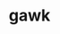 ---
title: "gawk"
layout: cache
categories: [package, develop-2024-12-22]
meta: {"versions": ["5.3.1"], "compilers": ["gcc@=10.5.0", "gcc@=11.4.0", "gcc@=13.3.0", "gcc@=7.3.1", "gcc@=7.5.0", "gcc@=9.4.0", "oneapi@=2024.2.1"], "oss": ["amzn2", "centos7", "rhel8", "ubuntu18.04", "ubuntu20.04", "ubuntu22.04"], "platforms": ["linux"], "targets": ["aarch64", "neoverse_v2", "ppc64le", "x86_64_v3"], "stacks": ["aws-isc", "aws-isc-aarch64", "developer-tools-aarch64-linux-gnu", "developer-tools-x86_64_v3-linux-gnu", "e4s", "e4s-neoverse-v2", "e4s-oneapi", "e4s-power", "radiuss", "root", "tutorial"], "num_specs": 9, "num_specs_by_stack": {"aws-isc-aarch64": 1, "root": 9, "aws-isc": 1, "developer-tools-x86_64_v3-linux-gnu": 1, "developer-tools-aarch64-linux-gnu": 1, "radiuss": 1, "e4s-power": 1, "e4s-neoverse-v2": 1, "e4s": 1, "tutorial": 1, "e4s-oneapi": 1}}
spec_details: [{"hash": "ocbdebhlonds6zun5yof2nzyu5yshtyy", "compiler": "gcc@=7.3.1", "versions": ["5.3.1"], "os": "amzn2", "platform": "linux", "target": "aarch64", "variants": ["build_system=autotools", "~nls"], "stacks": ["aws-isc-aarch64", "root"], "size": "-", "tarball": "https://binaries.spack.io/develop-2024-12-22/build_cache/linux-amzn2-aarch64/gcc-7.3.1/gawk-5.3.1/linux-amzn2-aarch64-gcc-7.3.1-gawk-5.3.1-ocbdebhlonds6zun5yof2nzyu5yshtyy.spack"}, {"hash": "hoqwjar4oc76hughtrk4iyo7h3h2agj5", "compiler": "gcc@=7.3.1", "versions": ["5.3.1"], "os": "amzn2", "platform": "linux", "target": "x86_64_v3", "variants": ["build_system=autotools", "~nls"], "stacks": ["root", "aws-isc"], "size": "-", "tarball": "https://binaries.spack.io/develop-2024-12-22/build_cache/linux-amzn2-x86_64_v3/gcc-7.3.1/gawk-5.3.1/linux-amzn2-x86_64_v3-gcc-7.3.1-gawk-5.3.1-hoqwjar4oc76hughtrk4iyo7h3h2agj5.spack"}, {"hash": "34suvidxub2irwprto3d5bdiavqyjhk2", "compiler": "gcc@=10.5.0", "versions": ["5.3.1"], "os": "centos7", "platform": "linux", "target": "x86_64_v3", "variants": ["build_system=autotools", "~nls"], "stacks": ["developer-tools-x86_64_v3-linux-gnu", "root"], "size": "-", "tarball": "https://binaries.spack.io/develop-2024-12-22/build_cache/linux-centos7-x86_64_v3/gcc-10.5.0/gawk-5.3.1/linux-centos7-x86_64_v3-gcc-10.5.0-gawk-5.3.1-34suvidxub2irwprto3d5bdiavqyjhk2.spack"}, {"hash": "7booxwglo7c4h7fqvagtudeiqo5n3nvc", "compiler": "gcc@=13.3.0", "versions": ["5.3.1"], "os": "rhel8", "platform": "linux", "target": "aarch64", "variants": ["build_system=autotools", "~nls"], "stacks": ["developer-tools-aarch64-linux-gnu", "root"], "size": "-", "tarball": "https://binaries.spack.io/develop-2024-12-22/build_cache/linux-rhel8-aarch64/gcc-13.3.0/gawk-5.3.1/linux-rhel8-aarch64-gcc-13.3.0-gawk-5.3.1-7booxwglo7c4h7fqvagtudeiqo5n3nvc.spack"}, {"hash": "visfmnk4ewrlio4wf4pd4qjnaez2arpb", "compiler": "gcc@=7.5.0", "versions": ["5.3.1"], "os": "ubuntu18.04", "platform": "linux", "target": "x86_64_v3", "variants": ["build_system=autotools", "~nls"], "stacks": ["radiuss", "root"], "size": "-", "tarball": "https://binaries.spack.io/develop-2024-12-22/build_cache/linux-ubuntu18.04-x86_64_v3/gcc-7.5.0/gawk-5.3.1/linux-ubuntu18.04-x86_64_v3-gcc-7.5.0-gawk-5.3.1-visfmnk4ewrlio4wf4pd4qjnaez2arpb.spack"}, {"hash": "ugvgdp3gsdzssd3mvecfq7d475wp2xmo", "compiler": "gcc@=9.4.0", "versions": ["5.3.1"], "os": "ubuntu20.04", "platform": "linux", "target": "ppc64le", "variants": ["build_system=autotools", "~nls"], "stacks": ["e4s-power", "root"], "size": "-", "tarball": "https://binaries.spack.io/develop-2024-12-22/build_cache/linux-ubuntu20.04-ppc64le/gcc-9.4.0/gawk-5.3.1/linux-ubuntu20.04-ppc64le-gcc-9.4.0-gawk-5.3.1-ugvgdp3gsdzssd3mvecfq7d475wp2xmo.spack"}, {"hash": "7tqanj5fiouitbbuac2ul3j7sstabzj7", "compiler": "gcc@=11.4.0", "versions": ["5.3.1"], "os": "ubuntu22.04", "platform": "linux", "target": "neoverse_v2", "variants": ["build_system=autotools", "~nls"], "stacks": ["root", "e4s-neoverse-v2"], "size": "-", "tarball": "https://binaries.spack.io/develop-2024-12-22/build_cache/linux-ubuntu22.04-neoverse_v2/gcc-11.4.0/gawk-5.3.1/linux-ubuntu22.04-neoverse_v2-gcc-11.4.0-gawk-5.3.1-7tqanj5fiouitbbuac2ul3j7sstabzj7.spack"}, {"hash": "ilk3fgox22y5f7xqdalih4evkqodezov", "compiler": "gcc@=11.4.0", "versions": ["5.3.1"], "os": "ubuntu22.04", "platform": "linux", "target": "x86_64_v3", "variants": ["build_system=autotools", "~nls"], "stacks": ["e4s", "tutorial", "root"], "size": "-", "tarball": "https://binaries.spack.io/develop-2024-12-22/build_cache/linux-ubuntu22.04-x86_64_v3/gcc-11.4.0/gawk-5.3.1/linux-ubuntu22.04-x86_64_v3-gcc-11.4.0-gawk-5.3.1-ilk3fgox22y5f7xqdalih4evkqodezov.spack"}, {"hash": "o4gfmqrmkjmwj2nxa3eq5sora4twr2k2", "compiler": "oneapi@=2024.2.1", "versions": ["5.3.1"], "os": "ubuntu22.04", "platform": "linux", "target": "x86_64_v3", "variants": ["build_system=autotools", "~nls"], "stacks": ["e4s-oneapi", "root"], "size": "-", "tarball": "https://binaries.spack.io/develop-2024-12-22/build_cache/linux-ubuntu22.04-x86_64_v3/oneapi-2024.2.1/gawk-5.3.1/linux-ubuntu22.04-x86_64_v3-oneapi-2024.2.1-gawk-5.3.1-o4gfmqrmkjmwj2nxa3eq5sora4twr2k2.spack"}]
---